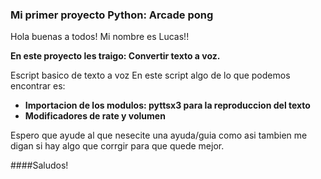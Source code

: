 ### Mi primer proyecto Python: Arcade pong

 Hola buenas a todos! Mi nombre es Lucas!!
 
 **En este proyecto les traigo: Convertir texto a voz.**
 
Escript basico de texto a voz
 En este script algo de lo que podemos encontrar es:
 - **Importacion de los modulos: pyttsx3 para la reproduccion del texto**
 - **Modificadores de rate y volumen**
 







Espero que ayude al que nesecite una ayuda/guia como asi tambien me digan si hay algo que corrgir para que quede mejor.

####Saludos!
